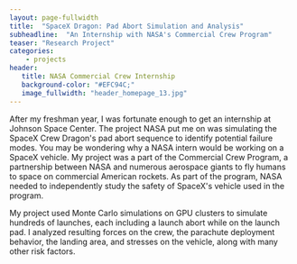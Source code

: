 ```yaml
---
layout: page-fullwidth
title:  "SpaceX Dragon: Pad Abort Simulation and Analysis"
subheadline:  "An Internship with NASA's Commercial Crew Program"
teaser: "Research Project"
categories:
    - projects
header:
   title: NASA Commercial Crew Internship
   background-color: "#EFC94C;"
   image_fullwidth: "header_homepage_13.jpg"
---
```


After my freshman year, I was fortunate enough to get an internship at Johnson Space
Center. The project NASA put me on was simulating the SpaceX Crew Dragon's pad abort
sequence to identify potential failure modes. You may be wondering why a NASA intern
would be working on a SpaceX vehicle. My project was a part of the Commercial Crew Program, a partnership
between NASA and numerous aerospace giants to fly humans to space on commercial American rockets. 
As part of the program, NASA needed to independently study the safety of SpaceX's vehicle used
in the program. 

My project used Monte Carlo simulations on GPU clusters to simulate hundreds of launches, each including a 
launch abort while on the launch pad. I analyzed resulting forces on the crew, the parachute deployment behavior,
the landing area, and stresses on the vehicle, along with many other risk factors.
